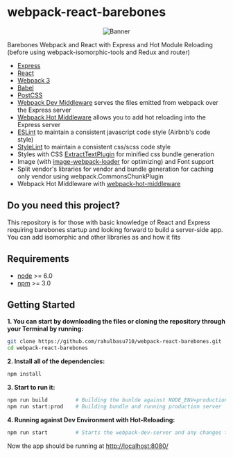 # webpack-react-barebones
<div align="center"><img src="http://dev.topheman.com/wp-content/uploads/2015/11/react-webpack.png" alt="Banner" /></div>

Barebones Webpack and React with Express and Hot Module Reloading (before using webpack-isomorphic-tools and Redux and router)

* [Express](https://expressjs.com/)
* [React](https://facebook.github.io/react/)
* [Webpack 3](https://webpack.js.org/)
* [Babel](https://babeljs.io/)
* [PostCSS](https://github.com/postcss/postcss-loader)
* [Webpack Dev Middleware](https://github.com/webpack/webpack-dev-middleware) serves the files emitted from webpack over the Express server
* [Webpack Hot Middleware](https://github.com/glenjamin/webpack-hot-middleware) allows you to add hot reloading into the Express server
* [ESLint](http://eslint.org/) to maintain a consistent javascript code style (Airbnb's code style)
* [StyleLint](http://stylelint.io/) to maintain a consistent css/scss code style
* Styles with CSS [ExtractTextPlugin](https://github.com/webpack-contrib/extract-text-webpack-plugin) for minified css bundle generation
* Image (with [image-webpack-loader](https://github.com/tcoopman/image-webpack-loader) for optimizing) and Font support
* Split vendor's libraries for vendor and bundle generation for caching only vendor using webpack.CommonsChunkPlugin
* Webpack Hot Middleware with [webpack-hot-middleware](https://github.com/glenjamin/webpack-hot-middleware)

## Do you need this project?

This repository is for those with basic knowledge of React and Express requiring barebones startup and looking forward to build a server-side app. You can add isomorphic and other libraries as and how it fits 


## Requirements

* [node](https://nodejs.org/en/) >= 6.0
* [npm](https://www.npmjs.com/) >= 3.0


## Getting Started

**1. You can start by downloading the files or cloning the repository through your Terminal by running:**

```bash
git clone https://github.com/rahulbasu710/webpack-react-barebones.git
cd webpack-react-barebones
```

**2. Install all of the dependencies:**

```bash
npm install
```

**3. Start to run it:**

```bash
npm run build         # Building the bunlde against NODE_ENV=production
npm run start:prod    # Building bundle and running production server
```
**4. Running against Dev Environment with Hot-Reloading:**

```bash
npm run start         # Starts the webpack-dev-server and any changes to it shall be rendered instantenously with Hot Reloading
```


Now the app should be running at [http://localhost:8080/](http://localhost:8080/)
